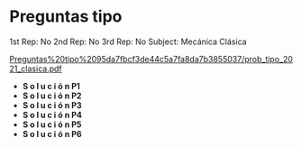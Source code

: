 # Preguntas tipo

1st Rep: No
2nd Rep: No
3rd Rep: No
Subject: Mecánica Clásica

[Preguntas%20tipo%2095da7fbcf3de44c5a7fa8da7b3855037/prob_tipo_2021_clasica.pdf](Preguntas%20tipo%2095da7fbcf3de44c5a7fa8da7b3855037/prob_tipo_2021_clasica.pdf)

- **S o l u c i ó n  P1**
- **S o l u c i ó n  P2**
- **S o l u c i ó n  P3**
- **S o l u c i ó n  P4**
- **S o l u c i ó n  P5**
- **S o l u c i ó n  P6**